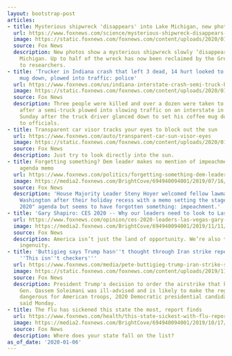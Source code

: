 ```yaml
---
layout: bootstrap-post
articles:
- title: Mysterious shipwreck 'disappears' into Lake Michigan, new photos show
  url: https://www.foxnews.com/science/mysterious-shipwreck-disappears-into-lake-michigan-new-photos-show
  image: https://static.foxnews.com/foxnews.com/content/uploads/2020/01/MichiganShipwreckFollow.jpg
  source: Fox News
  description: New photos show a mysterious shipwreck slowly ‘disappearing’ into Lake
    Michigan. Up to half of the wreck has now been reclaimed by the Great Lake, according
    to researchers.
- title: 'Trucker in Indiana crash that left 3 dead, 14 hurt looked to set coffee
    mug down, plowed into traffic: police'
  url: https://www.foxnews.com/us/indiana-interstate-crash-semi-truck-backup-65-boone-county
  image: https://static.foxnews.com/foxnews.com/content/uploads/2020/01/INDYCRASH3.jpg
  source: Fox News
  description: Three people were killed and over a dozen were taken to area hospitals
    after a semi-truck plowed into slowing traffic on an interstate in Indiana on
    Sunday after the truck driver glanced down to set his coffee mug down, according
    to officials.
- title: Transparent car visor tracks your eyes to block out the sun
  url: https://www.foxnews.com/auto/transparent-car-sun-visor-eyes
  image: https://static.foxnews.com/foxnews.com/content/uploads/2020/01/visor2.jpg
  source: Fox News
  description: Just try to look directly into the sun.
- title: Forgetting something? Dem leader makes no mention of impeachment in House
    agenda memo
  url: https://www.foxnews.com/politics/forgetting-something-dem-leader-makes-no-mention-of-impeachment-in-house-agenda-memo
  image: https://media2.foxnews.com/BrightCove/694940094001/2019/07/16/694940094001_6059959817001_6059961841001-vs.jpg
  source: Fox News
  description: 'House Majority Leader Steny Hoyer welcomed fellow lawmakers back to
    Washington after their holiday recess with a memo setting the stage for a "busy
    2020" agenda but seems to have forgotten something: impeachment.'
- title: 'Gary Shapiro: CES 2020 -- Why our leaders need to look to Las Vegas'
  url: https://www.foxnews.com/opinion/ces-2020-leaders-las-vegas-gary-shapiro
  image: https://media2.foxnews.com/BrightCove/694940094001/2019/11/11/694940094001_6102606222001_6102607324001-vs.jpg
  source: Fox News
  description: America isn’t just the land of opportunity. We’re also the land of
    ingenuity.
- title: 'Buttigieg says Trump hasn''t thought through Iran strike repercussions:
    ''This isn''t checkers'''
  url: https://www.foxnews.com/media/pete-buttigieg-trump-iran-strike-soleimani
  image: https://static.foxnews.com/foxnews.com/content/uploads/2019/11/Trump-Buttigieg_AP.jpg
  source: Fox News
  description: President Trump's decision to order the airstrike that killed top Iranian
    Gen. Qassem Soleimani was ill-advised and is likely to make the region far more
    dangerous for American troops, 2020 Democratic presidential candidate Pete Buttigieg
    said Monday.
- title: The flu has sickened this state the most, report finds
  url: https://www.foxnews.com/health/this-state-sickest-with-flu-report
  image: https://media2.foxnews.com/BrightCove/694940094001/2019/10/17/694940094001_6095666100001_6095663710001-vs.jpg
  source: Fox News
  description: Where does your state fall on the list?
as_of_date: '2020-01-06'
---
```


